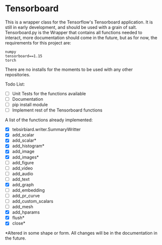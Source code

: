 # Tensorboard

This is a wrapper class for the Tensorflow's Tensorboard application. It is still in early development, and should be used with a grain of salt.
Tensorboard.py is the Wrapper that contains all functions needed to interact, more documentation should come in the future, but as for now, the requirements for this project are:

```
numpy
tensorboard==1.15
torch
```




There are no installs for the moments to be used with any other repositories.

Todo List:
- [ ] Unit Tests for the functions available
- [ ] Documentation
- [ ] pip install module
- [ ] Implement rest of the Tensorboard functions

A list of the functions already implemented:
- [x] tebsirbiard.writer.SummaryWritter
- [x] add_scalar
- [x] add_scalar*
- [x] add_histogram*
- [x] add_image
- [x] add_images*
- [ ] add_figure
- [ ] add_video
- [ ] add_audio
- [ ] add_text
- [x] add_graph
- [ ] add_embedding
- [ ] add_pr_curve
- [ ] add_custom_scalars
- [ ] add_mesh
- [x] add_hparams
- [x] flush*
- [x] close*

*Altered in some shape or form. All changes will be in the documentation in the future.
